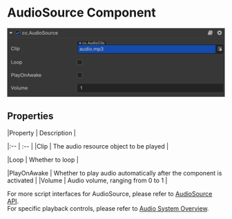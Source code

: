 # AudioSource Component

![audiosource](audio/audiosource.png)

## Properties

|Property          | Description                                                    |

|:--                 | :--                                                                     |
|Clip                | The audio resource object to be played                                           |

|Loop                | Whether to loop                                                      |

|PlayOnAwake         | Whether to play audio automatically after the component is activated    |
|Volume              | Audio volume, ranging from 0 to 1                                  |


For more script interfaces for AudioSource, please refer to [AudioSource API](__APIDOC__/en/classes/component_audio.audiosource.html).  
For specific playback controls, please refer to [Audio System Overview](./overview.md).
